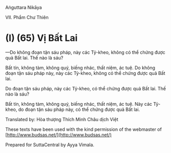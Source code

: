 Aṅguttara Nikāya

VII. Phẩm Chư Thiên

# (I) (65) Vị Bất Lai

—Do không đoạn tận sáu pháp, này các Tỷ-kheo, không có thể chứng được quả Bất lai. Thế nào là sáu?

Bất tín, không tàm, không quý, biếng nhác, thất niệm, ác tuệ. Do không đoạn tận sáu pháp này, này các Tỷ-kheo, không có thể chứng được quả Bất lai.

Do đoạn tận sáu pháp, này các Tỷ-kheo, có thể chứng được quả Bất lai. Thế nào là sáu?

Bất tín, không tàm, không quý, biếng nhác, thất niệm, ác tuệ. Này các Tỷ-kheo, do đoạn tận sáu pháp này, có thể chứng được quả Bất lai.

Translated by: Hòa thượng Thích Minh Châu dịch Việt

These texts have been used with the kind permission of the webmaster of [http://www.budsas.net/](http://www.budsas.net/)

Prepared for SuttaCentral by Ayya Vimala.
